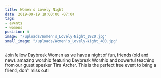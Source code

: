 ```yaml
---
title: Women's Lovely Night
date: 2019-09-19 18:00:00 -07:00
tags:
- events
- womens
position: 5
image: "/uploads/Women's_Lovely-Night_1920.jpg"
small_image: "/uploads/Women's_Lovely-Night_480.jpg"
---
```


Join fellow Daybreak Women as we have a night of fun, friends (old and new), amazing worship featuring Daybreak Worship and powerful teaching from our guest speaker Tina Archer. This is the perfect free event to bring a friend, don't miss out!